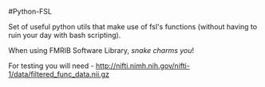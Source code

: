 #Python-FSL

Set of useful python utils that make use of fsl's functions (without having to ruin your day with bash scripting).

When using FMRIB Software Library, *snake charms you*!

For testing you will need - http://nifti.nimh.nih.gov/nifti-1/data/filtered_func_data.nii.gz

